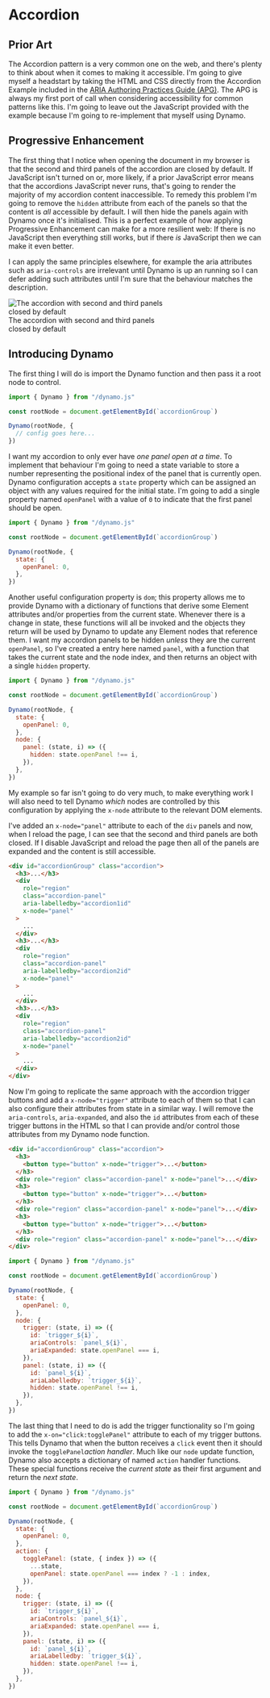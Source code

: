 # Accordion

## Prior Art

The Accordion pattern is a very common one on the web, and there's plenty to think about when it comes to making it accessible. I'm going to give myself a headstart by taking the HTML and CSS directly from the Accordion Example included in the <a href="https://www.w3.org/WAI/ARIA/apg/patterns/accordion" target="_blank">ARIA Authoring Practices Guide (APG)</a>. The APG is always my first port of call when considering accessibility for common patterns like this. I'm going to leave out the JavaScript provided with the example because I'm going to re-implement that myself using Dynamo.

## Progressive Enhancement

The first thing that I notice when opening the document in my browser is that the second and third panels of the accordion are closed by default. If JavaScript isn't turned on or, more likely, if a prior JavaScript error means that the accordions JavaScript never runs, that's going to render the majority of my accordion content inaccessible. To remedy this problem I'm going to remove the `hidden` attribute from each of the panels so that the content is _all_ accessible by default. I will then hide the panels again with Dynamo once it's initialised. This is a perfect example of how applying Progressive Enhancement can make for a more resilient web: If there is no JavaScript then everything still works, but if there _is_ JavaScript then we can make it even better.

I can apply the same principles elsewhere, for example the aria attributes such as `aria-controls` are irrelevant until Dynamo is up an running so I can defer adding such attributes until I'm sure that the behaviour matches the description.

<p style="text-align: center;">
<div style="max-width: 320px;">
    <img src="images/accordion-first-panel-open.png"
        alt="The accordion with second and third panels closed by default">
    The accordion with second and third panels closed by default
    </div>
</p>

## Introducing Dynamo

The first thing I will do is import the Dynamo function and then pass it a root node to control.

```js
import { Dynamo } from "/dynamo.js"

const rootNode = document.getElementById(`accordionGroup`)

Dynamo(rootNode, {
  // config goes here...
})
```

I want my accordion to only ever have _one panel open at a time_. To implement that behaviour I'm going to need a state variable to store a number representing the positional index of the panel that is currently open. Dynamo configuration accepts a `state` property which can be assigned an object with any values required for the initial state. I'm going to add a single property named `openPanel` with a value of `0` to indicate that the first panel should be open.

```js
import { Dynamo } from "/dynamo.js"

const rootNode = document.getElementById(`accordionGroup`)

Dynamo(rootNode, {
  state: {
    openPanel: 0,
  },
})
```

Another useful configuration property is `dom`; this property allows me to provide Dynamo with a dictionary of functions that derive some Element attributes and/or properties from the current state. Whenever there is a change in state, these functions will all be invoked and the objects they return will be used by Dynamo to update any Element nodes that reference them. I want my accordion panels to be hidden _unless_ they are the current `openPanel`, so I've created a entry here named `panel`, with a function that takes the current state and the node index, and then returns an object with a single `hidden` property.</p>

```js
import { Dynamo } from "/dynamo.js"

const rootNode = document.getElementById(`accordionGroup`)

Dynamo(rootNode, {
  state: {
    openPanel: 0,
  },
  node: {
    panel: (state, i) => ({
      hidden: state.openPanel !== i,
    }),
  },
})
```

My example so far isn't going to do very much, to make everything work I will also need to tell Dynamo _which_ nodes are controlled by this configuration by applying the `x-node` attribute to the relevant DOM elements.

I've added an `x-node="panel"` attribute to each of the `div` panels and now, when I reload the page, I can see that the second and third panels are both closed. If I disable JavaScript and reload the page then all of the panels are expanded and the content is still accessible.

```html
<div id="accordionGroup" class="accordion">
  <h3>...</h3>
  <div
    role="region"
    class="accordion-panel"
    aria-labelledby="accordion1id"
    x-node="panel"
  >
    ...
  </div>
  <h3>...</h3>
  <div
    role="region"
    class="accordion-panel"
    aria-labelledby="accordion2id"
    x-node="panel"
  >
    ...
  </div>
  <h3>...</h3>
  <div
    role="region"
    class="accordion-panel"
    aria-labelledby="accordion2id"
    x-node="panel"
  >
    ...
  </div>
</div>
```

Now I'm going to replicate the same approach with the accordion trigger buttons and add a `x-node="trigger"` attribute to each of them so that I can also configure their attributes from state in a similar way. I will remove the `aria-controls`, `aria-expanded`, and also the `id` attributes from each of these trigger buttons in the HTML so that I can provide and/or control those attributes from my Dynamo node function.

```html
<div id="accordionGroup" class="accordion">
  <h3>
    <button type="button" x-node="trigger">...</button>
  </h3>
  <div role="region" class="accordion-panel" x-node="panel">...</div>
  <h3>
    <button type="button" x-node="trigger">...</button>
  </h3>
  <div role="region" class="accordion-panel" x-node="panel">...</div>
  <h3>
    <button type="button" x-node="trigger">...</button>
  </h3>
  <div role="region" class="accordion-panel" x-node="panel">...</div>
</div>
```

```js
import { Dynamo } from "/dynamo.js"

const rootNode = document.getElementById(`accordionGroup`)

Dynamo(rootNode, {
  state: {
    openPanel: 0,
  },
  node: {
    trigger: (state, i) => ({
      id: `trigger_${i}`,
      ariaControls: `panel_${i}`,
      ariaExpanded: state.openPanel === i,
    }),
    panel: (state, i) => ({
      id: `panel_${i}`,
      ariaLabelledby: `trigger_${i}`,
      hidden: state.openPanel !== i,
    }),
  },
})
```

The last thing that I need to do is add the trigger functionality so I'm going to add the `x-on="click:togglePanel"` attribute to each of my trigger buttons. This tells Dynamo that when the button receives a `click` event then it should invoke the `togglePanel`_action handler_. Much like our `node` update function, Dynamo also accepts a dictionary of named `action` handler functions. These special functions receive the _current state_ as their first argument and return the _next state_.

```js
import { Dynamo } from "/dynamo.js"

const rootNode = document.getElementById(`accordionGroup`)

Dynamo(rootNode, {
  state: {
    openPanel: 0,
  },
  action: {
    togglePanel: (state, { index }) => ({
      ...state,
      openPanel: state.openPanel === index ? -1 : index,
    }),
  },
  node: {
    trigger: (state, i) => ({
      id: `trigger_${i}`,
      ariaControls: `panel_${i}`,
      ariaExpanded: state.openPanel === i,
    }),
    panel: (state, i) => ({
      id: `panel_${i}`,
      ariaLabelledby: `trigger_${i}`,
      hidden: state.openPanel !== i,
    }),
  },
})
```
